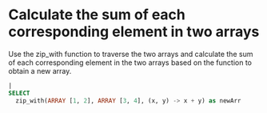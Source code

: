 # Calculate the sum of each corresponding element in two arrays

Use the zip_with function to traverse the two arrays and calculate the sum of each corresponding element in the two arrays based on the function to obtain a new array.

```SQL
|
SELECT
  zip_with(ARRAY [1, 2], ARRAY [3, 4], (x, y) -> x + y) as newArr
```
